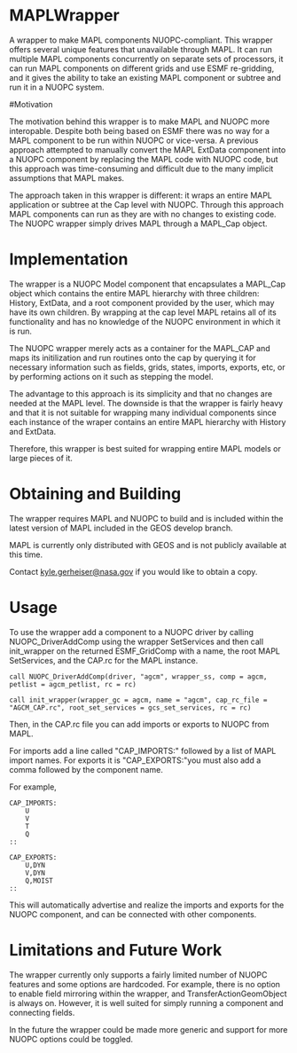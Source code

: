 # MAPLWrapper

A wrapper to make MAPL components NUOPC-compliant. This wrapper offers
several unique features that unavailable through MAPL. It can run multiple MAPL components
concurrently on separate sets of processors, it can run MAPL
components on different grids and use ESMF re-gridding, and it gives
the ability to take an existing MAPL component or subtree and run it in a NUOPC
system. 

#Motivation

The motivation behind this wrapper is to make MAPL and NUOPC more
interopable. Despite both being based on ESMF there was no way for a
MAPL component to be run within NUOPC or vice-versa. A previous approach attempted
to manually convert the MAPL ExtData component into a NUOPC component
by replacing the MAPL code with NUOPC code,
but this approach was time-consuming and difficult due to the many
implicit assumptions that MAPL makes.

The approach taken in this wrapper is different: it wraps an entire
MAPL application or subtree at the Cap level with NUOPC. Through this
approach MAPL components can run as they are with no changes to
existing code. The NUOPC wrapper simply drives MAPL through a MAPL\_Cap object.

# Implementation

The wrapper is a NUOPC Model component that encapsulates a MAPL\_Cap
object which contains the entire MAPL hierarchy with three children:
History, ExtData, and a root component provided by the user, which may
have its own children. By wrapping at the
cap level MAPL retains all of its functionality and has no knowledge
of the NUOPC environment in which it is run.

The NUOPC wrapper merely acts as a container for the MAPL\_CAP and
maps its initilization and run routines onto the cap by querying it
for necessary information such as fields, grids, states, imports,
exports, etc, or by performing actions on it such as stepping the model.

The  advantage to this approach is its simplicity and that no changes are
needed at the MAPL level. The downside is that the wrapper is fairly
heavy and that it is not suitable for wrapping many individual
components since each instance of the wraper contains an entire MAPL
hierarchy with History and ExtData.

Therefore, this wrapper is best suited for wrapping entire MAPL
models or large pieces of it.

# Obtaining and Building

The wrapper requires MAPL and NUOPC to build and is included within
the latest version of MAPL included in the GEOS develop branch.

MAPL is currently only distributed with GEOS and is not
publicly available at this time.

Contact kyle.gerheiser@nasa.gov if
you would like to obtain a copy.

# Usage

To use the wrapper add a component to a NUOPC driver by calling
NUOPC\_DriverAddComp using the wrapper SetServices and then call
init\_wrapper on the returned ESMF\_GridComp with a name, the root
MAPL SetServices, and the CAP.rc for the MAPL instance.

```
call NUOPC_DriverAddComp(driver, "agcm", wrapper_ss, comp = agcm,
petlist = agcm_petlist, rc = rc)

call init_wrapper(wrapper_gc = agcm, name = "agcm", cap_rc_file =
"AGCM_CAP.rc", root_set_services = gcs_set_services, rc = rc)
```

Then, in the CAP.rc file you can add imports or exports to NUOPC from
MAPL.

For imports add a line called "CAP\_IMPORTS:" followed by a list of
MAPL import names. For exports it is "CAP\_EXPORTS:"you must also add a comma followed by
the component name.

For example,

```
CAP_IMPORTS:
	U
	V
	T
	Q
::

CAP_EXPORTS:
	U,DYN
	V,DYN
	Q,MOIST
::
```

This will automatically advertise and realize the imports and exports
for the NUOPC component, and can be connected with other components.

# Limitations and Future Work

The wrapper currently only supports a fairly limited number of NUOPC
features and some options are hardcoded. For example, there is no
option to enable field mirroring within the wrapper, and
TransferActionGeomObject is always on.
However, it is well suited for simply running a
component and connecting fields.

In the future the wrapper could be made more generic and support for more NUOPC options could be toggled.




